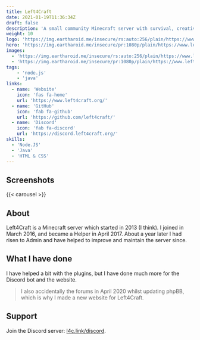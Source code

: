 ```yaml
---
title: Left4Craft
date: 2021-01-19T11:36:34Z
draft: false
description: 'A small community Minecraft server with survival, creative, and more.'
weight: 10
logo: 'https://img.eartharoid.me/insecure/rs:auto:256/plain/https://www.left4craft.org/assets/logo/main/566.png@png'
hero: 'https://img.eartharoid.me/insecure/pr:1080p/plain/https://www.left4craft.org/assets/img/mc-bg1.jpg@webp'
images:
  - 'https://img.eartharoid.me/insecure/rs:auto:256/plain/https://www.left4craft.org/assets/logo/main/566.png@png'
  - 'https://img.eartharoid.me/insecure/pr:1080p/plain/https://www.left4craft.org/assets/img/mc-bg1.jpg@webp'
tags:
    - 'node.js'
    - 'java'
links:
  - name: 'Website'
    icon: 'fas fa-home'
    url: 'https://www.left4craft.org/'
  - name: 'GitHub'
    icon: 'fab fa-github'
    url: 'https://github.com/left4craft/'
  - name: 'Discord'
    icon: 'fab fa-discord'
    url: 'https://discord.left4craft.org/'
skills:
  - 'Node.JS'
  - 'Java'
  - 'HTML & CSS'
---
```


## Screenshots

<!-- include images URLs as params, or it will take from page "images" param -->
{{< carousel >}}

## About

Left4Craft is a Minecraft server which started in 2013 (I think). I joined in March 2016, and became a Helper in April 2017. About a year later I had risen to Admin and have helped to improve and maintain the server since.

## What I have done

I have helped a bit with the plugins, but I have done much more for the Discord bot and the website.

> I also accidentally the forums in April 2020 whilst updating phpBB, which is why I made a new website for Left4Craft.

## Support

Join the Discord server: [l4c.link/discord](https://l4c.link/discord).
